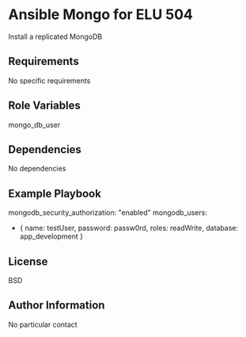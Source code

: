 Ansible Mongo for ELU 504
=========================

Install a replicated MongoDB

Requirements
------------

No specific requirements

Role Variables
--------------

mongo_db_user

Dependencies
------------

No dependencies

Example Playbook
----------------

mongodb_security_authorization: "enabled"
mongodb_users:
  - {
    name: testUser,
    password: passw0rd,
    roles: readWrite,
    database: app_development
}

License
-------

BSD

Author Information
------------------

No particular contact
